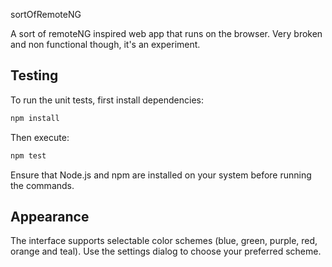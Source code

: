 sortOfRemoteNG

A sort of remoteNG inspired web app that runs on the browser. Very broken and non functional though, it's an experiment.

## Testing


To run the unit tests, first install dependencies:

```bash
npm install
```

Then execute:

```bash
npm test
```

Ensure that Node.js and npm are installed on your system before running the commands.

## Appearance

The interface supports selectable color schemes (blue, green, purple, red, orange and teal). Use the settings dialog to choose your preferred scheme.
